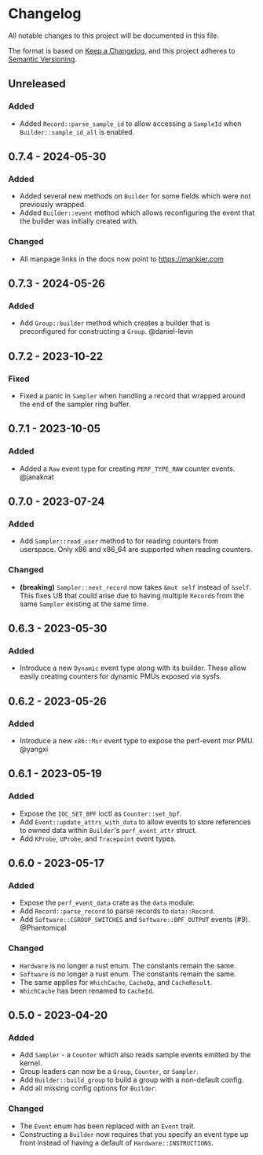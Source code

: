 # Changelog

All notable changes to this project will be documented in this file.

The format is based on [Keep a Changelog](https://keepachangelog.com/en/1.0.0/),
and this project adheres to [Semantic Versioning](https://semver.org/spec/v2.0.0.html).

## Unreleased
### Added
- Added `Record::parse_sample_id` to allow accessing a `SampleId` when
  `Builder::sample_id_all` is enabled.

## 0.7.4 - 2024-05-30
### Added
- Added several new methods on `Builder` for some fields which were not
  previously wrapped.
- Added `Builder::event` method which allows reconfiguring the event that the
  builder was initially created with.

### Changed
- All manpage links in the docs now point to https://mankier.com

## 0.7.3 - 2024-05-26
### Added
- Add `Group::builder` method which creates a builder that is preconfigured for
  constructing a `Group`. @daniel-levin

## 0.7.2 - 2023-10-22
### Fixed
- Fixed a panic in `Sampler` when handling a record that wrapped around the end
  of the sampler ring buffer.

## 0.7.1 - 2023-10-05
### Added
- Added a `Raw` event type for creating `PERF_TYPE_RAW` counter events.
  @janaknat

## 0.7.0 - 2023-07-24
### Added
- Add `Sampler::read_user` method to for reading counters from userspace.
  Only x86 and x86_64 are supported when reading counters. 

### Changed
- **(breaking)** `Sampler::next_record` now takes `&mut self` instead of `&self`.
  This fixes UB that could arise due to having multiple `Record`s from the same
  `Sampler` existing at the same time.

## 0.6.3 - 2023-05-30
### Added
- Introduce a new `Dynamic` event type along with its builder. These allow
  easily creating counters for dynamic PMUs exposed via sysfs.

## 0.6.2 - 2023-05-26
### Added
- Introduce a new `x86::Msr` event type to expose the perf-event msr PMU. @yangxi

## 0.6.1 - 2023-05-19
### Added
- Expose the `IOC_SET_BPF` ioctl as `Counter::set_bpf`.
- Add `Event::update_attrs_with_data` to allow events to store references to
  owned data within `Builder`'s `perf_event_attr` struct.
- Add `KProbe`, `UProbe`, and `Tracepoint` event types.

## 0.6.0 - 2023-05-17
### Added
- Expose the `perf_event_data` crate as the `data` module.
- Add `Record::parse_record` to parse records to `data::Record`.
- Add `Software::CGROUP_SWITCHES` and `Software::BPF_OUTPUT` events (#9). @Phantomical

### Changed
- `Hardware` is no longer a rust enum. The constants remain the same.
- `Software` is no longer a rust enum. The constants remain the same.
- The same applies for `WhichCache`, `CacheOp`, and `CacheResult`.
- `WhichCache` has been renamed to `CacheId`.

## 0.5.0 - 2023-04-20
### Added
- Add `Sampler` - a `Counter` which also reads sample events emitted by the kernel.
- Group leaders can now be a `Group`, `Counter`, or `Sampler`.
- Add `Builder::build_group` to build a group with a non-default config.
- Add all missing config options for `Builder`.

### Changed
- The `Event` enum has been replaced with an `Event` trait.
- Constructing a `Builder` now requires that you specify an event type up front
  instead of having a default of `Hardware::INSTRUCTIONS`.